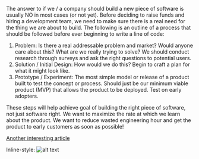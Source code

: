 The answer to if we / a company should build a new piece of software is usually NO in most cases (or not yet).  Before deciding to raise funds and hiring a development team, we need to make sure there is a real need for the thing we are about to build.  The following is an outline of a process that should be followed before ever beginning to write a line of code:

1.  Problem:  Is there a real addressable problem and market?  Would anyone care about this?  What are we really trying to solve?  We should conduct research through surveys and ask the right questions to potential users.  
2.  Solution / Initial Design:   How would we do this?  Begin to craft a plan for what it might look like.   
3.  Prototype / Experiment:  The most simple model or release of a product built to test the concept or process.  Should just be our minimum viable product (MVP) that allows the product to be deployed.  Test on early adopters.

These steps will help achieve goal of building the right piece of software, not just software right. We want to maximize the rate at which we learn about the product.  We want to reduce wasted engineering hour and get the product to early customers as soon as possible!

[Another interesting article](http://www.wired.com/2013/01/code-bugs-programming-why-we-need-specs/)

Inline-style: 
![alt text](https://images.search.yahoo.com/images/view;_ylt=AwrB8prM2uhUNGQA8YyJzbkF;_ylu=X3oDMTIydWw5amNmBHNlYwNzcgRzbGsDaW1nBG9pZAM5MjI5OGFiNDlkNzE2ZjgwZGRiYWI5ZjhlMGFiOWI4MQRncG9zAzUEaXQDYmluZw--?.origin=&back=https%3A%2F%2Fimages.search.yahoo.com%2Fsearch%2Fimages%3Fp%3Dgithub%26n%3D60%26ei%3DUTF-8%26y%3DSearch%26fr%3Dyfp-t-710%26fr2%3Dsb-top-images.search.yahoo.com%26tab%3Dorganic%26ri%3D5&w=2000&h=885&imgurl=archiveteam.org%2Fimages%2F3%2F3d%2FGitHub_logo.png&rurl=http%3A%2F%2Fwww.archiveteam.org%2Findex.php%3Ftitle%3DFile%3AGitHub_logo.png&size=68.2KB&name=File%3A%3Cb%3EGitHub%3C%2Fb%3E+logo.png&p=github&oid=92298ab49d716f80ddbab9f8e0ab9b81&fr2=sb-top-images.search.yahoo.com&fr=yfp-t-710&tt=File%3A%3Cb%3EGitHub%3C%2Fb%3E+logo.png&b=0&ni=288&no=5&ts=&tab=organic&sigr=11v5ah3ge&sigb=14e6f6bvj&sigi=11b6glu40&sigt=10ragi755&sign=10ragi755&.crumb=5E9uCZO50Lh&fr=yfp-t-710&fr2=sb-top-images.search.yahoo.com "This is a picture")
